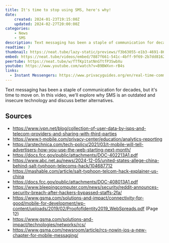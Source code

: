 ```yaml
---
title: It's time to stop using SMS, here's why!
date:
    created: 2024-01-23T19:15:00Z
    updated: 2024-02-27T20:00:00Z
categories:
    - News
    - SMS
description: Text messaging has been a staple of communication for decades, but it's time to move on. In this video, we'll explore why SMS is an outdated and insecure technology and discuss better alternatives.
readtime: 7
thumbnail: https://neat.tube/lazy-static/previews/f3b63055-e1b3-4691-8687-4a838738141b.jpg
embed: https://neat.tube/videos/embed/7887f661-541c-4bff-9f69-2b7dd81622ca
peertube: https://neat.tube/w/fTfKp1tatNnGTtfP3SwbXu
youtube: https://www.youtube.com/watch?v=B9BWXvn-rB4s
links:
  - Instant Messengers: https://www.privacyguides.org/en/real-time-communication/
---
```


Text messaging has been a staple of communication for decades, but it's time to move on. In this video, we'll explore why SMS is an outdated and insecure technology and discuss better alternatives.

## Sources

- <https://www.ivpn.net/blog/collection-of-user-data-by-isps-and-telecom-providers-and-sharing-with-third-parties>
- <https://www.t-mobile.com/privacy-center/education/analytics-reporting>
- <https://arstechnica.com/tech-policy/2021/03/t-mobile-will-tell-advertisers-how-you-use-the-web-starting-next-month/>
- <https://docs.fcc.gov/public/attachments/DOC-402213A1.pdf>
- <https://www.abc.net.au/news/2024-12-05/united-states-allege-china-behind-salt-typhoon-telecoms-hack/104687712>
- <https://mashable.com/article/salt-typhoon-telcom-hack-explainer-us-china>
- <https://docs.fcc.gov/public/attachments/DOC-408013A1.pdf>
- <https://www.bleepingcomputer.com/news/security/reddit-announces-security-breach-after-hackers-bypassed-staffs-2fa/>
- <https://www.gsma.com/solutions-and-impact/connectivity-for-good/mobile-for-development/wp-content/uploads/2019/02/ProofofIdentity2019_WebSpreads.pdf> (Page 12)
- <https://www.gsma.com/solutions-and-impact/technologies/networks/rcs/>
- <https://www.gsma.com/newsroom/article/rcs-nowin-ios-a-new-chapter-for-mobile-messaging/>
